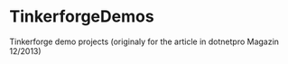 TinkerforgeDemos
================

Tinkerforge demo projects (originaly for the article in dotnetpro Magazin 12/2013)
